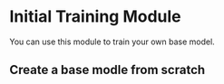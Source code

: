 # **Initial Training Module**
You can use this module to train your own base model.
## **Create a base modle from scratch**
